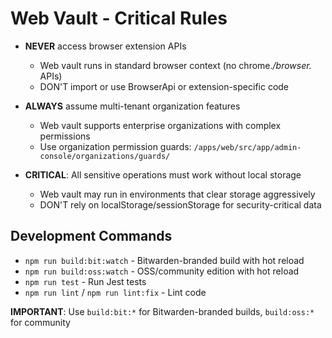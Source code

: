 # Web Vault - Critical Rules

- **NEVER** access browser extension APIs
  - Web vault runs in standard browser context (no chrome._/browser._ APIs)
  - DON'T import or use BrowserApi or extension-specific code

- **ALWAYS** assume multi-tenant organization features
  - Web vault supports enterprise organizations with complex permissions
  - Use organization permission guards: `/apps/web/src/app/admin-console/organizations/guards/`

- **CRITICAL**: All sensitive operations must work without local storage
  - Web vault may run in environments that clear storage aggressively
  - DON'T rely on localStorage/sessionStorage for security-critical data

## Development Commands

- `npm run build:bit:watch` - Bitwarden-branded build with hot reload
- `npm run build:oss:watch` - OSS/community edition with hot reload
- `npm run test` - Run Jest tests
- `npm run lint` / `npm run lint:fix` - Lint code

**IMPORTANT**: Use `build:bit:*` for Bitwarden-branded builds, `build:oss:*` for community
